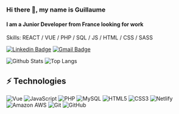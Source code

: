 ### Hi there 👋, my name is Guillaume
#### I am a Junior Developer from France looking for work

Skills: REACT / VUE / PHP / SQL / JS / HTML / CSS / SASS

[![Linkedin Badge](https://img.shields.io/badge/-GuillaumeDallolmo-blue?style=flat-square&logo=Linkedin&logoColor=white&link=https://www.linkedin.com/in/guillaume-dall-olmo-509aaa1b4/)](https://www.linkedin.com/in/guillaume-dall-olmo-509aaa1b4/)
[![Gmail Badge](https://img.shields.io/badge/-guillaume.dallolmo@gmail.com-c14438?style=flat-square&logo=Gmail&logoColor=white&link=mailto:guillaume.dallolmo@gmail.com)](mailto:guillaume.dallolmo@gmail.com)

![Github Stats](https://github-readme-stats.vercel.app/api?username=Guillaume-da&theme=github_dark&show_icons=true&count_private=true&show_icons=true&hide_border=true&include_all_commits=true)
![Top Langs](https://github-readme-stats.vercel.app/api/top-langs/?username=Guillaume-da&theme=github_dark&hide=TeX&layout=compact&hide_border=true&langs_count=5&card_width=250)

## ⚡ Technologies

![Vue](https://img.shields.io/badge/-Vue.js-181717?style=flat-square&logo=vue.js)
![JavaScript](https://img.shields.io/badge/-JavaScript-181717?style=flat-square&logo=javascript)
![PHP](https://img.shields.io/badge/-PHP-181717?style=flat-square&logo=php)
![MySQL](https://img.shields.io/badge/-MySQL-181717?style=flat-square&logo=mysql)
![HTML5](https://img.shields.io/badge/-HTML5-181717?style=flat-square&logo=html5&logoColor=white)
![CSS3](https://img.shields.io/badge/-CSS3-181717?style=flat-square&logo=css3)
![Netlify](https://img.shields.io/badge/-Netlify-181717?style=flat-square&logo=netlify)
![Amazon AWS](https://img.shields.io/badge/Amazon%20AWS-181717?style=flat-square&logo=amazon-aws)
![Git](https://img.shields.io/badge/-Git-181717?style=flat-square&logo=git)
![GitHub](https://img.shields.io/badge/-GitHub-181717?style=flat-square&logo=github)

